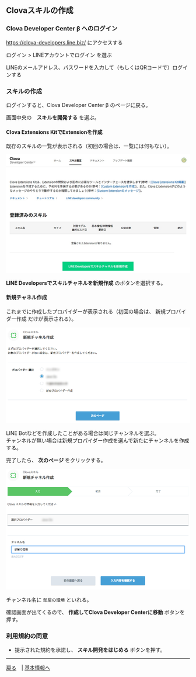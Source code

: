 ## Clovaスキルの作成

### Clova Developer Center β へのログイン 

https://clova-developers.line.biz/ にアクセスする

ログイン > LINEアカウントでログイン を選ぶ

LINEのメールアドレス、パスワードを入力して（もしくはQRコードで）ログインする

### スキルの作成

ログインすると、Clova Developer Center β のページに戻る。

画面中央の　**スキルを開発する** を選ぶ。

#### Clova Extensions KitでExtensionを作成

既存のスキルの一覧が表示される（初回の場合は、一覧には何もない）。

![fig01.jpg](./fig01.jpg)

**LINE Developersでスキルチャネルを新規作成** のボタンを選択する。


#### 新規チャネル作成

これまでに作成したプロパイダーが表示される（初回の場合は、 新規プロバイダー作成 だけが表示される）。

![fig02.png](./fig02.png)

LINE Botなどを作成したことがある場合は同じチャンネルを選ぶ。<br>チャンネルが無い場合は新規プロパイダー作成を選んで新たにチャンネルを作成する。

完了したら、 **次のページ** をクリックする。

![fig03.png](./fig03.png)

チャンネル名に `部屋の環境` といれる。

確認画面が出てくるので、 **作成してClova Developer Centerに移動** ボタンを押す。

### 利用規約の同意

- 提示された規約を承諾し、 **スキル開発をはじめる** ボタンを押す。

-----

[戻る](../../README.md)　| [基本情報へ](./02.md)